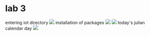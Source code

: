 # lab 3
entering iot directory
![](media/1ab3.1.png)
installation of packages 
![](media/1ab3.2.png)
![](media/1ab3.3.png)
today's julian calendar day
![](media/1ab3.4.png)
